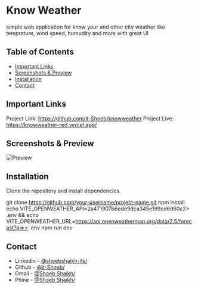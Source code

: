 # Know Weather

simple web application for know your and other city weather like temprature, wind speed, humudity and more with great UI

## Table of Contents

- [Important Links](#ImportantLinks)
- [Screenshots & Preview](#screenshots)
- [Installation](#installation)
- [Contact](#Contact)

## Important Links
Project Link: https://github.com/it-Shoeb/knowweather
Project Live: https://knowweather-red.vercel.app/

## Screenshots & Preview

![Preview](./knowWeather-sample.git)

## Installation

Clone the repository and install dependencies.

git clone https://github.com/your-username/project-name.git
npm install
echo VITE_OPENWEATHER_API=2a471907b6ede9dca345e199cd6d60c2> .env && echo VITE_OPENWEATHER_URL=https://api.openweathermap.org/data/2.5/forecast?q=>> .env
npm run dev

## Contact

- Linkedin - [@shoebshaikh-its/](https://www.linkedin.com/in/shoebshaikh-its/)
- Github - [@it-Shoeb/](https://github.com/it-Shoeb/)
- Gmail - [@Shoeb Shaikh/](shaikhshoebmy@gmail.com/)
- Phine - [@Shoeb Shaikh/](+917504888875/)


